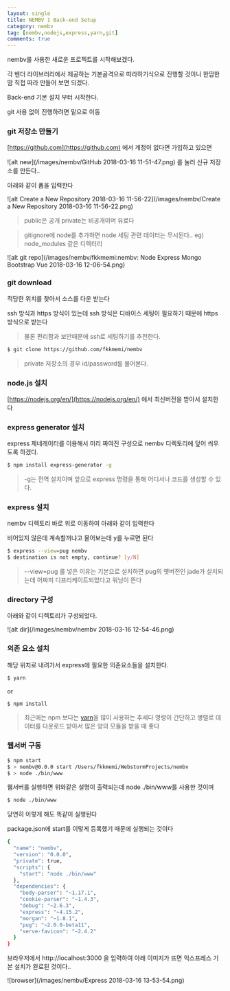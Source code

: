 ```yaml
---
layout: single
title: NEMBV 1 Back-end Setup
category: nembv
tag: [nembv,nodejs,express,yarn,git]
comments: true
---
```


nembv를 사용한 새로운 프로젝트를 시작해보겠다.

각 벤더 라이브러리에서 제공하는 기본골격으로 따라하기식으로 진행할 것이니 한땀한땀 직접 따라 만들어 보면 되겠다. 

Back-end 기본 설치 부터 시작한다.

git 사용 없이 진행하려면 밑으로 이동

### git 저장소 만들기

[https://github.com](https://github.com) 에서 계정이 없다면 가입하고 있으면


![alt new](/images/nembv/GitHub 2018-03-16 11-51-47.png) 를 눌러 신규 저장소를 만든다..

아래와 같이 폼을 입력한다 

![alt Create a New Repository 2018-03-16 11-56-22](/images/nembv/Create a New Repository 2018-03-16 11-56-22.png) 

> public은 공개 private는 비공개이며 유료다

> gitignore에 node를 추가하면 node 세팅 관련 데이터는 무시된다.. eg) node_modules 같은 디렉터리


![alt git repo](/images/nembv/fkkmemi:nembv: Node Express Mongo Bootstrap Vue 2018-03-16 12-06-54.png) 

### git download

적당한 위치를 찾아서 소스를 다운 받는다

ssh 방식과 https 방식이 있는데 ssh 방식은 디바이스 세팅이 필요하기 때문에 https 방식으로 받는다

> 물론 편리함과 보안때문에 ssh로 세팅하기를 추천한다.

```bash
$ git clone https://github.com/fkkmemi/nembv
```

> private 저장소의 경우 id/password를 물어본다.

### node.js 설치

[https://nodejs.org/en/](https://nodejs.org/en/) 에서 최신버전을 받아서 설치한다

### express generator 설치

express 제네레이터를 이용해서 미리 짜여진 구성으로 nembv 디렉토리에 덮어 씌우도록 하겠다.

```bash
$ npm install express-generator -g
```

> -g는 전역 설치이며 앞으로 express 명령을 통해 어디서나 코드를 생성할 수 있다.

### express 설치

nembv 디렉토리 바로 위로 이동하여 아래와 같이 입력한다 

비어있지 않은데 계속할꺼냐고 물어보는데 y를 누르면 된다

```bash
$ express --view=pug nembv
$ destination is not empty, continue? [y/N] 
```

> --view=pug 를 넣은 이유는 기본으로 설치하면 pug의 옛버전인 jade가 설치되는데 어짜피 디프리케이트되었다고 워닝이 뜬다

### directory 구성

아래와 같이 디렉토리가 구성되었다.

![alt dir](/images/nembv/nembv 2018-03-16 12-54-46.png)

### 의존 요소 설치

해당 위치로 내려가서 express에 필요한 의존요소들을 설치한다.

```bash
$ yarn 
```

or

```bash
$ npm install
```

> 최근에는 npm 보다는 [yarn](https://yarnpkg.com/en/)을 많이 사용하는 추세다 명령이 간단하고 병렬로 데이터를 다운로드 받아서 많은 양의 모듈을 받을 때 좋다

### 웹서버 구동

```bash
$ npm start
$ > nembv@0.0.0 start /Users/fkkmemi/WebstormProjects/nembv
$ > node ./bin/www
```

웹서버를 실행하면 위와같은 설명이 출력되는데 node ./bin/www를 사용한 것이며

```bash
$ node ./bin/www
```

당연히 이렇게 해도 똑같이 실행된다


package.json에 start를 이렇게 등록했기 때문에 실행되는 것이다  

```bash
{
  "name": "nembv",
  "version": "0.0.0",
  "private": true,
  "scripts": {
    "start": "node ./bin/www"
  },
  "dependencies": {
    "body-parser": "~1.17.1",
    "cookie-parser": "~1.4.3",
    "debug": "~2.6.3",
    "express": "~4.15.2",
    "morgan": "~1.8.1",
    "pug": "~2.0.0-beta11",
    "serve-favicon": "~2.4.2"
  }
}
```

브라우저에서 http://localhost:3000 을 입력하여 아래 이미지가 뜨면 익스프레스 기본 설치가 완료된 것이다..

![browser](/images/nembv/Express 2018-03-16 13-53-54.png)
